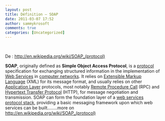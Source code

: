 ```yaml
---
layout: post
title: Définition – SOAP
date: 2011-03-07 17:52
author: sammykrosoft
comments: true
categories: [Uncategorized]
---
```

<p>&nbsp;<p>De : <a title="http://en.wikipedia.org/wiki/SOAP_(protocol)" href="http://en.wikipedia.org/wiki/SOAP_(protocol)">http://en.wikipedia.org/wiki/SOAP_(protocol)</a></p><p><b>SOAP</b>, originally defined as <b>Simple Object Access Protocol</b>, is a <a href="http://en.wikipedia.org/wiki/Protocol_(computing)">protocol</a> specification for exchanging structured information in the implementation of <a href="http://en.wikipedia.org/wiki/Web_Service">Web Services</a> in <a href="http://en.wikipedia.org/wiki/Computer_network">computer networks</a>. It relies on <a href="http://en.wikipedia.org/wiki/XML">Extensible Markup Language</a> (XML) for its message format, and usually relies on other <a href="http://en.wikipedia.org/wiki/Application_Layer">Application Layer</a> protocols, most notably <a href="http://en.wikipedia.org/wiki/Remote_Procedure_Call">Remote Procedure Call</a> (RPC) and <a href="http://en.wikipedia.org/wiki/Hypertext_Transfer_Protocol">Hypertext Transfer Protocol</a> (HTTP), for message negotiation and transmission. SOAP can form the foundation layer of a <a href="http://en.wikipedia.org/wiki/Web_services_protocol_stack">web services protocol stack</a>, providing a basic messaging framework upon which web services can be built&hellip;&hellip;..more on <a title="http://en.wikipedia.org/wiki/SOAP_(protocol)" href="http://en.wikipedia.org/wiki/SOAP_(protocol)">http://en.wikipedia.org/wiki/SOAP_(protocol)</a></p></p>

